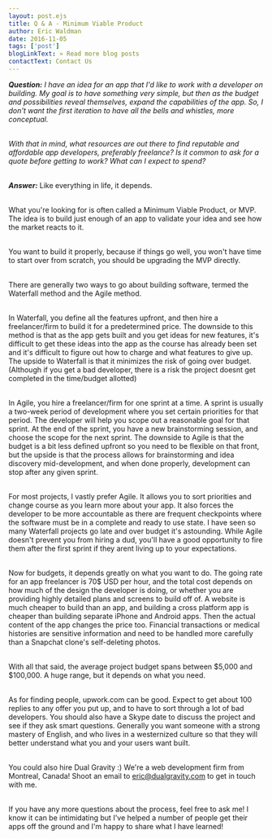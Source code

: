 ```yaml
---
layout: post.ejs
title: Q & A - Minimum Viable Product
author: Eric Waldman
date: 2016-11-05
tags: ['post']
blogLinkText: » Read more blog posts
contactText: Contact Us
---
```

<!-- Excerpt Start -->
_**Question:** I have an idea for an app that I'd like to work with a developer on building. My goal is to have something very simple, but then as the budget and possibilities reveal themselves, expand the capabilities of the app. So, I don't want the first iteration to have all the bells and whistles, more conceptual._
<!-- Excerpt End -->
\
*With that in mind, what resources are out there to find reputable and affordable app developers, preferably freelance? Is it common to ask for a quote before getting to work? What can I expect to spend?*

\
_**Answer:**_ Like everything in life, it depends.

\
What you're looking for is often called a Minimum Viable Product, or MVP. The idea is to build just enough of an app to validate your idea and see how the market reacts to it.

\
You want to build it properly, because if things go well, you won't have time to start over from scratch, you should be upgrading the MVP directly.

\
There are generally two ways to go about building software, termed the Waterfall method and the Agile method.

\
In Waterfall, you define all the features upfront, and then hire a freelancer/firm to build it for a predetermined price. The downside to this method is that as the app gets built and you get ideas for new features, it's difficult to get these ideas into the app as the course has already been set and it's difficult to figure out how to charge and what features to give up. The upside to Waterfall is that it minimizes the risk of going over budget. (Although if you get a bad developer, there is a risk the project doesnt get completed in the time/budget allotted)

\
In Agile, you hire a freelancer/firm for one sprint at a time. A sprint is usually a two-week period of development where you set certain priorities for that period. The developer will help you scope out a reasonable goal for that sprint. At the end of the sprint, you have a new brainstorming session, and choose the scope for the next sprint. The downside to Agile is that the budget is a bit less defined upfront so you need to be flexible on that front, but the upside is that the process allows for brainstorming and idea discovery mid-development, and when done properly, development can stop after any given sprint.

\
For most projects, I vastly prefer Agile. It allows you to sort priorities and change course as you learn more about your app. It also forces the developer to be more accountable as there are frequent checkpoints where the software must be in a complete and ready to use state. I have seen so many Waterfall projects go late and over budget it's astounding. While Agile doesn't prevent you from hiring a dud, you'll have a good opportunity to fire them after the first sprint if they arent living up to your expectations.

\
Now for budgets, it depends greatly on what you want to do. The going rate for an app freelancer is 70$ USD per hour, and the total cost depends on how much of the design the developer is doing, or whether you are providing highly detailed plans and screens to build off of. A website is much cheaper to build than an app, and building a cross platform app is cheaper than building separate iPhone and Android apps. Then the actual content of the app changes the price too. Financial transactions or medical histories are sensitive information and need to be handled more carefully than a Snapchat clone's self-deleting photos.

\
With all that said, the average project budget spans between $5,000 and $100,000. A huge range, but it depends on what you need.

\
As for finding people, upwork.com can be good. Expect to get about 100 replies to any offer you put up, and to have to sort through a lot of bad developers. You should also have a Skype date to discuss the project and see if they ask smart questions. Generally you want someone with a strong mastery of English, and who lives in a westernized culture so that they will better understand what you and your users want built.

\
You could also hire Dual Gravity :) We're a web development firm from Montreal, Canada! Shoot an email to [eric@dualgravity.com](mailto:eric@dualgravity.com) to get in touch with me.

\
If you have any more questions about the process, feel free to ask me! I know it can be intimidating but I've helped a number of people get their apps off the ground and I'm happy to share what I have learned!